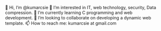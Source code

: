 👋 Hi, I’m @kumarcsie
👀 I’m interested in IT, web technology, security, Data compression.
🌱 I’m currently learning C programming and web development. 
💞️ I’m looking to collaborate on developing a dynamic web template.
📫 How to reach me: kumarcsie at gmail.com

<!---
kumarcsie/kumarcsie is a ✨ special ✨ repository because its `README.md` (this file) appears on your GitHub profile.
You can click the Preview link to take a look at your changes.
--->
